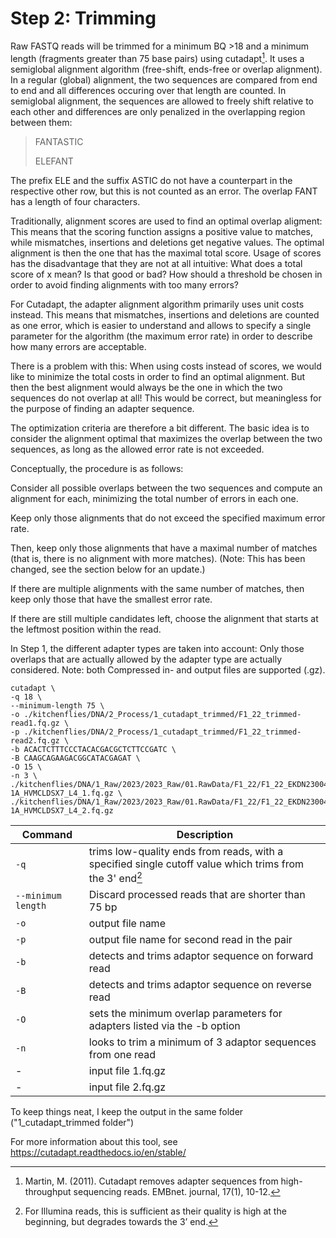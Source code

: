 # Step 2: Trimming

Raw FASTQ reads will be trimmed for a minimum BQ >18 and a minimum length (fragments greater than 75 base pairs) using cutadapt[^1]. It uses a semiglobal alignment algorithm (free-shift, ends-free or overlap alignment). In a regular (global) alignment, the two sequences are compared from end to end and all differences occuring over that length are counted. In semiglobal alignment, the sequences are allowed to freely shift relative to each other and differences are only penalized in the overlapping region between them:

> FANTASTIC
> 
> ELEFANT

The prefix ELE and the suffix ASTIC do not have a counterpart in the respective other row, but this is not counted as an error. The overlap FANT has a length of four characters.

Traditionally, alignment scores are used to find an optimal overlap aligment: This means that the scoring function assigns a positive value to matches, while mismatches, insertions and deletions get negative values. The optimal alignment is then the one that has the maximal total score. Usage of scores has the disadvantage that they are not at all intuitive: What does a total score of x mean? Is that good or bad? How should a threshold be chosen in order to avoid finding alignments with too many errors?

For Cutadapt, the adapter alignment algorithm primarily uses unit costs instead. This means that mismatches, insertions and deletions are counted as one error, which is easier to understand and allows to specify a single parameter for the algorithm (the maximum error rate) in order to describe how many errors are acceptable.

There is a problem with this: When using costs instead of scores, we would like to minimize the total costs in order to find an optimal alignment. But then the best alignment would always be the one in which the two sequences do not overlap at all! This would be correct, but meaningless for the purpose of finding an adapter sequence.

The optimization criteria are therefore a bit different. The basic idea is to consider the alignment optimal that maximizes the overlap between the two sequences, as long as the allowed error rate is not exceeded.

Conceptually, the procedure is as follows:

Consider all possible overlaps between the two sequences and compute an alignment for each, minimizing the total number of errors in each one.

Keep only those alignments that do not exceed the specified maximum error rate.

Then, keep only those alignments that have a maximal number of matches (that is, there is no alignment with more matches). (Note: This has been changed, see the section below for an update.)

If there are multiple alignments with the same number of matches, then keep only those that have the smallest error rate.

If there are still multiple candidates left, choose the alignment that starts at the leftmost position within the read.

In Step 1, the different adapter types are taken into account: Only those overlaps that are actually allowed by the adapter type are actually considered.
Note: both Compressed in- and output files are supported (.gz). 

```
cutadapt \
-q 18 \
--minimum-length 75 \
-o ./kitchenflies/DNA/2_Process/1_cutadapt_trimmed/F1_22_trimmed-read1.fq.gz \
-p ./kitchenflies/DNA/2_Process/1_cutadapt_trimmed/F1_22_trimmed-read2.fq.gz \
-b ACACTCTTTCCCTACACGACGCTCTTCCGATC \
-B CAAGCAGAAGACGGCATACGAGAT \
-O 15 \
-n 3 \
./kitchenflies/DNA/1_Raw/2023/2023_Raw/01.RawData/F1_22/F1_22_EKDN230045336-1A_HVMCLDSX7_L4_1.fq.gz \
./kitchenflies/DNA/1_Raw/2023/2023_Raw/01.RawData/F1_22/F1_22_EKDN230045336-1A_HVMCLDSX7_L4_2.fq.gz
```

| Command      | Description |
| ----------- | ----------- |
| `-q`     | trims low-quality ends from reads, with a specified single cutoff value which trims from the 3' end[^2] |
| `--minimum length`   | Discard processed reads that are shorter than 75 bp |
| `-o` | output file name |
| `-p` | output file name for second read in the pair |
| `-b` | detects and trims adaptor sequence on forward read |
| `-B` | detects and trims adaptor sequence on reverse read |
| `-O` | sets the minimum overlap parameters for adapters listed via the -b option |
| `-n` | looks to trim a minimum of 3 adaptor sequences from one read |
| - | input file 1.fq.gz |
| - | input file 2.fq.gz |

To keep things neat, I keep the output in the same folder ("1_cutadapt_trimmed folder") 

For more information about this tool, see <https://cutadapt.readthedocs.io/en/stable/>

[^1]: Martin, M. (2011). Cutadapt removes adapter sequences from high-throughput sequencing reads. EMBnet. journal, 17(1), 10-12.
[^2]: For Illumina reads, this is sufficient as their quality is high at the beginning, but degrades towards the 3’ end. 

